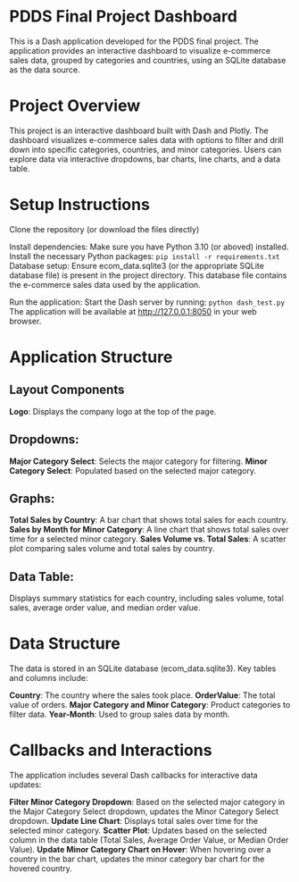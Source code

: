 # PDDS Final Project Dashboard
This is a Dash application developed for the PDDS final project.
The application provides an interactive dashboard to visualize e-commerce sales data, grouped by categories and countries, using an SQLite database as the data source.

# Project Overview
This project is an interactive dashboard built with Dash and Plotly.
The dashboard visualizes e-commerce sales data with options to filter and drill down into specific categories, countries, and minor categories. Users can explore data via interactive dropdowns, bar charts, line charts, and a data table.

# Setup Instructions
Clone the repository (or download the files directly)

Install dependencies: Make sure you have Python 3.10 (or aboved) installed.
Install the necessary Python packages:
```pip install -r requirements.txt```
Database setup: Ensure ecom_data.sqlite3 (or the appropriate SQLite database file) is present in the project directory. This database file contains the e-commerce sales data used by the application.

Run the application: Start the Dash server by running:
```python dash_test.py```
The application will be available at http://127.0.0.1:8050 in your web browser.

# Application Structure
## Layout Components
**Logo**: Displays the company logo at the top of the page.
## Dropdowns:
**Major Category Select**: Selects the major category for filtering.
**Minor Category Select**: Populated based on the selected major category.
## Graphs:
**Total Sales by Country**: A bar chart that shows total sales for each country.
**Sales by Month for Minor Category**: A line chart that shows total sales over time for a selected minor category.
**Sales Volume vs. Total Sales**: A scatter plot comparing sales volume and total sales by country.
## Data Table:
Displays summary statistics for each country, including sales volume, total sales, average order value, and median order value.

# Data Structure
The data is stored in an SQLite database (ecom_data.sqlite3). Key tables and columns include:

**Country**: The country where the sales took place.
**OrderValue**: The total value of orders.
**Major Category and Minor Category**: Product categories to filter data.
**Year-Month**: Used to group sales data by month.

# Callbacks and Interactions
The application includes several Dash callbacks for interactive data updates:

**Filter Minor Category Dropdown**:
Based on the selected major category in the Major Category Select dropdown, updates the Minor Category Select dropdown.
**Update Line Chart**:
Displays total sales over time for the selected minor category.
**Scatter Plot**:
Updates based on the selected column in the data table (Total Sales, Average Order Value, or Median Order Value).
**Update Minor Category Chart on Hover**:
When hovering over a country in the bar chart, updates the minor category bar chart for the hovered country.
